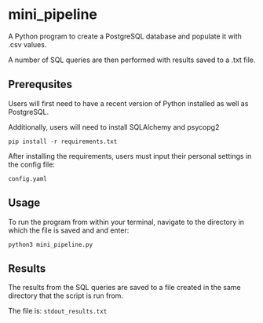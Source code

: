 # mini_pipeline
A Python program to create a PostgreSQL database and populate it with .csv values. 

A number of SQL queries are then performed with results saved to a .txt file.

## Prerequsites
Users will first need to have a recent version of Python installed as well as PostgreSQL.

Additionally, users will need to install SQLAlchemy and psycopg2

```pip install -r requirements.txt```

After installing the requirements, users must input their personal settings in the config file:

```config.yaml```

## Usage
To run the program from within your terminal, navigate to the directory in which the file is saved and and enter:

```python3 mini_pipeline.py```

## Results
The results from the SQL queries are saved to a file created in the same directory that the script is run from.

The file is:
```stdout_results.txt```
